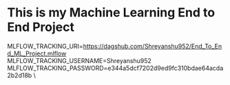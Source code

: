 # This is my Machine Learning End to End Project

MLFLOW_TRACKING_URI=https://dagshub.com/Shreyanshu952/End_To_End_ML_Project.mlflow \
MLFLOW_TRACKING_USERNAME=Shreyanshu952 \
MLFLOW_TRACKING_PASSWORD=e344a5dcf7202d9ed9fc310bdae64acda2b2d18b \